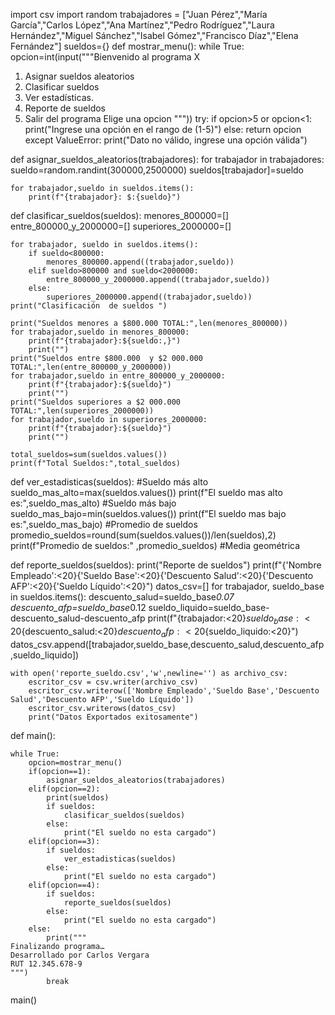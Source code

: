 import csv
import random
trabajadores = ["Juan Pérez","María García","Carlos López","Ana Martínez","Pedro Rodríguez","Laura Hernández","Miguel Sánchez","Isabel Gómez","Francisco Díaz","Elena Fernández"]
sueldos={}
def mostrar_menu():
    while True:
        opcion=int(input("""Bienvenido al programa X
1. Asignar sueldos aleatorios
2. Clasificar sueldos
3. Ver estadísticas.
4. Reporte de sueldos
5. Salir del programa
Elige una opcion     """))
        try:
            if opcion>5 or opcion<1:
                print("Ingrese una opción en el rango de (1-5)")
            else:
                return opcion
        except ValueError:
            print("Dato no válido, ingrese una opción válida")

def asignar_sueldos_aleatorios(trabajadores):
    for trabajador in trabajadores:
        sueldo=random.randint(300000,2500000)
        sueldos[trabajador]=sueldo


    for trabajador,sueldo in sueldos.items():
        print(f"{trabajador}: $:{sueldo}")

def clasificar_sueldos(sueldos):
    menores_800000=[]
    entre_800000_y_2000000=[]
    superiores_2000000=[]

    for trabajador, sueldo in sueldos.items():
        if sueldo<800000:
            menores_800000.append((trabajador,sueldo))
        elif sueldo>800000 and sueldo<2000000:
            entre_800000_y_2000000.append((trabajador,sueldo))
        else:
            superiores_2000000.append((trabajador,sueldo))
    print("Clasificación  de sueldos ")
    
    print("Sueldos menores a $800.000 TOTAL:",len(menores_800000))
    for trabajador,sueldo in menores_800000:
        print(f"{trabajador}:${sueldo:,}")
        print("")
    print("Sueldos entre $800.000  y $2 000.000 TOTAL:",len(entre_800000_y_2000000))
    for trabajador,sueldo in entre_800000_y_2000000:
        print(f"{trabajador}:${sueldo}")
        print("")
    print("Sueldos superiores a $2 000.000 TOTAL:",len(superiores_2000000))
    for trabajador,sueldo in superiores_2000000:
        print(f"{trabajador}:${sueldo}")
        print("")

    total_sueldos=sum(sueldos.values())
    print(f"Total Sueldos:",total_sueldos)
    
def ver_estadisticas(sueldos):
#Sueldo más alto
    sueldo_mas_alto=max(sueldos.values())
    print(f"El sueldo mas alto es:",sueldo_mas_alto)
#Sueldo más bajo
    sueldo_mas_bajo=min(sueldos.values())
    print(f"El sueldo mas bajo es:",sueldo_mas_bajo)
#Promedio de sueldos
    promedio_sueldos=round(sum(sueldos.values())/len(sueldos),2)
    print(f"Promedio de sueldos:" ,promedio_sueldos)
#Media geométrica 
    
def reporte_sueldos(sueldos):
    print("Reporte de sueldos")
    print(f"{'Nombre Empleado':<20}{'Sueldo Base':<20}{'Descuento Salud':<20}{'Descuento AFP':<20}{'Sueldo Líquido':<20}")
    datos_csv=[]
    for trabajador, sueldo_base in sueldos.items():
        descuento_salud=sueldo_base*0.07
        descuento_afp=sueldo_base*0.12
        sueldo_liquido=sueldo_base-descuento_salud-descuento_afp
        print(f"{trabajador:<20}${sueldo_base:<20}${descuento_salud:<20}${descuento_afp:<20}${sueldo_liquido:<20}")
        datos_csv.append([trabajador,sueldo_base,descuento_salud,descuento_afp,sueldo_liquido])

    with open('reporte_sueldo.csv','w',newline='') as archivo_csv:
        escritor_csv = csv.writer(archivo_csv)
        escritor_csv.writerow(['Nombre Empleado','Sueldo Base','Descuento Salud','Descuento AFP','Sueldo Líquido'])
        escritor_csv.writerows(datos_csv)
        print("Datos Exportados exitosamente")

def main():
    
    while True:
        opcion=mostrar_menu()
        if(opcion==1):
            asignar_sueldos_aleatorios(trabajadores)
        elif(opcion==2):
            print(sueldos)
            if sueldos:
                clasificar_sueldos(sueldos)
            else: 
                print("El sueldo no esta cargado")
        elif(opcion==3):
            if sueldos:
                ver_estadisticas(sueldos)
            else: 
                print("El sueldo no esta cargado")
        elif(opcion==4):
            if sueldos:
                reporte_sueldos(sueldos)
            else: 
                print("El sueldo no esta cargado")
        else:
            print("""
    Finalizando programa…
    Desarrollado por Carlos Vergara
    RUT 12.345.678-9
    """)
            break
        

main()
